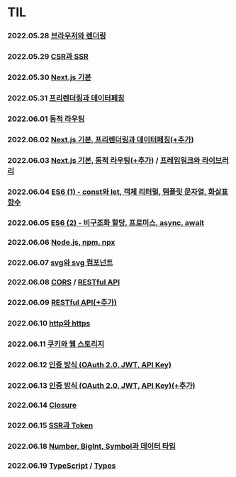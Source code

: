 # TIL

### 2022.05.28 [브라우저와 렌더링](https://github.com/soonzero/TIL/blob/main/프론트엔드/브라우저와%20렌더링.md)

### 2022.05.29 [CSR과 SSR](https://github.com/soonzero/TIL/blob/main/프론트엔드/CSR과%20SSR.md)

### 2022.05.30 [Next.js 기본](https://github.com/soonzero/TIL/blob/main/Next.js/Next.js%20기본.md)

### 2022.05.31 [프리렌더링과 데이터페칭](https://github.com/soonzero/TIL/blob/main/Next.js/프리렌더링과%20데이터페칭.md)

### 2022.06.01 [동적 라우팅](https://github.com/soonzero/TIL/blob/main/Next.js/동적%20라우팅.md)

### 2022.06.02 [Next.js 기본, 프리렌더링과 데이터페칭(+추가)](https://github.com/soonzero/TIL/commit/31258919c43457b47f5b840d7c1debd5fd3d84bd)

### 2022.06.03 [Next.js 기본, 동적 라우팅(+추가)](https://github.com/soonzero/TIL/commit/3832d1f406fb2a650595917ea622a75e21860381) / [프레임워크와 라이브러리](https://github.com/soonzero/TIL/blob/main/프론트엔드/프레임워크와%20라이브러리.md)

### 2022.06.04 [ES6 (1) - const와 let, 객체 리터럴, 템플릿 문자열, 화살표 함수](<https://github.com/soonzero/TIL/blob/main/JS/ES6%20(1)%20-%20const와%20let%2C%20객체%20리터럴%2C%20템플릿%20문자열%2C%20화살표%20함수.md>)

### 2022.06.05 [ES6 (2) - 비구조화 할당, 프로미스, async, await](<https://github.com/soonzero/TIL/blob/main/JS/ES6%20(2)%20-%20비구조화%20할당%2C%20프로미스%2C%20async%2C%20await.md>)

### 2022.06.06 [Node.js, npm, npx](https://github.com/soonzero/TIL/blob/main/Node.js/Node.js%2C%20npm%2C%20npx.md)

### 2022.06.07 [svg와 svg 컴포넌트](https://github.com/soonzero/TIL/blob/main/Next.js/svg와%20svg컴포넌트.md)

### 2022.06.08 [CORS](https://github.com/soonzero/TIL/blob/main/프론트엔드/CORS.md) / [RESTful API](https://github.com/soonzero/TIL/blob/main/프론트엔드/RESTful%20API.md)

### 2022.06.09 [RESTful API(+추가)](https://github.com/soonzero/TIL/blob/main/프론트엔드/RESTful%20API.md)

### 2022.06.10 [http와 https](https://github.com/soonzero/TIL/blob/main/프론트엔드/http와%20https.md)

### 2022.06.11 [쿠키와 웹 스토리지](https://github.com/soonzero/TIL/blob/main/프론트엔드/쿠키와%20웹%20스토리지.md)

### 2022.06.12 [인증 방식 (OAuth 2.0, JWT, API Key)](<https://github.com/soonzero/TIL/blob/main/프론트엔드/인증%20방식%20(OAuth%202.0,%20JWT,%20API%20Key).md>)

### 2022.06.13 [인증 방식 (OAuth 2.0, JWT, API Key)(+추가)](<https://github.com/soonzero/TIL/blob/main/프론트엔드/인증%20방식%20(OAuth%202.0,%20JWT,%20API%20Key).md>)

### 2022.06.14 [Closure](https://github.com/soonzero/TIL/blob/main/JS/Closure.md)

### 2022.06.15 [SSR과 Token](https://github.com/soonzero/TIL/blob/main/Next.js/SSR과%20Token.md)

### 2022.06.18 [Number, BigInt, Symbol과 데이터 타입](https://github.com/soonzero/TIL/blob/main/JS/Number,%20BigInt,%20Symbol과%20데이터%20타입.md)

### 2022.06.19 [TypeScript](https://github.com/soonzero/TIL/blob/main/TypeScript/TypeScript.md) / [Types](https://github.com/soonzero/TIL/blob/main/TypeScript/Types.md)
